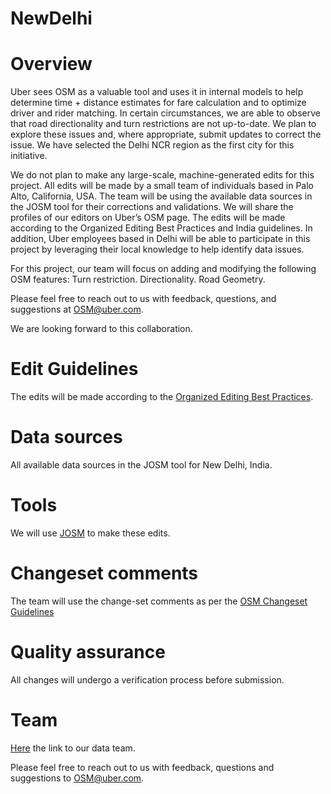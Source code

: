 # NewDelhi

# Overview 
Uber sees OSM as a valuable tool and uses it in internal models to help determine time + distance estimates for fare calculation and to optimize driver and rider matching. In certain circumstances, we are able to observe that road directionality and turn restrictions are not up-to-date. We plan to explore these issues and, where appropriate, submit updates to correct the issue. We have selected the Delhi NCR region as the first city for this initiative. 

We do not plan to make any large-scale, machine-generated edits for this project. All edits will be made by a small team of individuals based in Palo Alto, California, USA. The team will be using the available data sources in the JOSM tool for their corrections and validations. We will share the profiles of our editors on Uber’s OSM page. The edits will be made according to the Organized Editing Best Practices and India guidelines. In addition, Uber employees based in Delhi will be able to participate in this project by leveraging their local knowledge to help identify data issues. 

For this project, our team will focus on adding and modifying the following OSM features: 
Turn restriction.
Directionality.
Road Geometry.

Please feel free to reach out to us with feedback, questions, and suggestions at OSM@uber.com. 

We are looking forward to this collaboration. 


# Edit Guidelines
The edits will be made according to the [Organized Editing Best Practices](https://wiki.openstreetmap.org/wiki/Organized_Editing_Best_Practice).

# Data sources
All available data sources in the JOSM tool for New Delhi, India.

# Tools
We will use [JOSM](https://josm.openstreetmap.de/) to make these edits.

# Changeset comments
The team will use the change-set comments as per the [OSM Changeset Guidelines](http://wiki.openstreetmap.org/wiki/Good_changeset_comments)

# Quality assurance
All changes will undergo a verification process before submission.

# Team
[Here](https://github.com/Uber-OSM/DataTeam) the link to our data team.

 

Please feel free to reach out to us with feedback, questions and suggestions to OSM@uber.com. 

